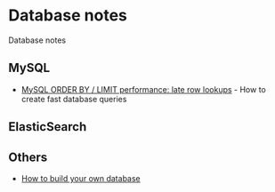 # Database notes
Database notes

## MySQL

- [MySQL ORDER BY / LIMIT performance: late row lookups](https://explainextended.com/2009/10/23/mysql-order-by-limit-performance-late-row-lookups/) - How to create fast database queries

## ElasticSearch



## Others

- [How to build your own database](https://www.codeproject.com/Articles/1029838/Build-Your-Own-Database)

